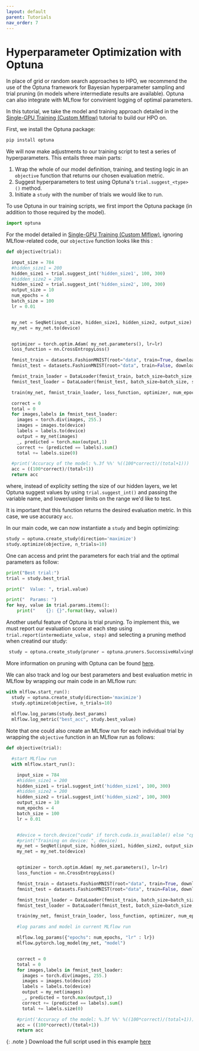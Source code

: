 ```yaml
---
layout: default
parent: Tutorials
nav_order: 7
---
```


Hyperparameter Optimization with Optuna
======================
In place of grid or random search approaches to HPO, we recommend the use of the Optuna framework for Bayesian hyperparameter sampling and trial pruning (in models where intermediate results are available). Optuna can also integrate with MLflow for convinient logging of optimal parameters.

In this tutorial, we take the model and training approach detailed in the [Single-GPU Training (Custom Mlflow)](https://docs.mltf.vu/tutorials/pytorch_singlGPU_customMLflow.html) tutorial to build our HPO on.

First, we install the Optuna package:
```bash
pip install optuna
```

We will now make adjustments to our training script to test a series of hyperparameters. This entails three main parts:
1. Wrap the whole of our model definition, training, and testing logic in an `objective` function that returns our chosen evaluation metric.
2. Suggest hyperparameters to test using Optuna's `trial.suggest_<type>()` method.
3. Initiate a `study` with the number of trials we would like to run. 

To use Optuna in our training scripts, we first import the Optuna package (in addition to those required by the model).
```python
import optuna
``` 
For the model detailed in [Single-GPU Training (Custom Mlflow)](https://docs.mltf.vu/tutorials/pytorch_singlGPU_customMLflow.html), ignoring MLflow-related code, our `objective` function looks like this :

```python
def objective(trial):

  input_size = 784
  #hidden_size1 = 200
  hidden_size1 = trial.suggest_int('hidden_size1', 100, 300)
  #hidden_size2 = 200
  hidden_size2 = trial.suggest_int('hidden_size2', 100, 300)
  output_size = 10
  num_epochs = 4
  batch_size = 100
  lr = 0.01


  my_net = SeqNet(input_size, hidden_size1, hidden_size2, output_size)
  my_net = my_net.to(device)


  optimizer = torch.optim.Adam( my_net.parameters(), lr=lr)
  loss_function = nn.CrossEntropyLoss()

  fmnist_train = datasets.FashionMNIST(root="data", train=True, download=True, transform=ToTensor())
  fmnist_test = datasets.FashionMNIST(root="data", train=False, download=True, transform=ToTensor())

  fmnist_train_loader = DataLoader(fmnist_train, batch_size=batch_size, shuffle=True)
  fmnist_test_loader = DataLoader(fmnist_test, batch_size=batch_size, shuffle=True)

  train(my_net, fmnist_train_loader, loss_function, optimizer, num_epochs)

  correct = 0
  total = 0
  for images,labels in fmnist_test_loader:
    images = torch.div(images, 255.)
    images = images.to(device)
    labels = labels.to(device)
    output = my_net(images)
    _, predicted = torch.max(output,1)
    correct += (predicted == labels).sum()
    total += labels.size(0)

  #print('Accuracy of the model: %.3f %%' %((100*correct)/(total+1)))
  acc = ((100*correct)/(total+1))
  return acc
```
where, instead of explicity setting the size of our hidden layers, we let Optuna suggest values by using `trial.suggest_int()` and passing the variable name, and lower/upper limits on the range we'd like to test.

It is important that this function returns the desired evaluation metric. In this case, we use accuracy `acc`.

In our main code, we can now instantiate a `study` and begin optimizing:
```python
study = optuna.create_study(direction='maximize')
study.optimize(objective, n_trials=10)
```

One can access and print the parameters for each trial and the optimal parameters as follow:
```python
print("Best trial:")
trial = study.best_trial

print("  Value: ", trial.value)

print("  Params: ")
for key, value in trial.params.items():
    print("    {}: {}".format(key, value))
``` 

Another useful feature of Optuna is trial pruning. To implement this, we must report our evaluation score at each step using `trial.report(intermediate_value, step)` and selecting a pruning method when creatind our study:
```python
 study = optuna.create_study(pruner = optuna.pruners.SuccessiveHalvingPruner(), direction= "maximize") 
```
More information on pruning with Optuna can be found [here](https://optuna.readthedocs.io/en/v2.0.0/tutorial/pruning.html).

We can also track and log our best parameters and best evaluation metric in MLflow by wrapping our main code in an MLflow run:
```python
with mlflow.start_run():
  study = optuna.create_study(direction='maximize')
  study.optimize(objective, n_trials=10)
 
  mlflow.log_params(study.best_params)
  mlflow.log_metric("best_acc", study.best_value)
```
Note that one could also create an MLflow run for each individual trial by wrapping the `objective` function in an MLflow run as follows:

```python
def objective(trial):

  #start MLflow run
  with mlflow.start_run():

    input_size = 784
    #hidden_size1 = 200
    hidden_size1 = trial.suggest_int('hidden_size1', 100, 300)
    #hidden_size2 = 200
    hidden_size2 = trial.suggest_int('hidden_size2', 100, 300)
    output_size = 10
    num_epochs = 4
    batch_size = 100
    lr = 0.01


    #device = torch.device("cuda" if torch.cuda.is_available() else "cpu")
    #print("Training on device: ", device)
    my_net = SeqNet(input_size, hidden_size1, hidden_size2, output_size)
    my_net = my_net.to(device)


    optimizer = torch.optim.Adam( my_net.parameters(), lr=lr)
    loss_function = nn.CrossEntropyLoss()

    fmnist_train = datasets.FashionMNIST(root="data", train=True, download=True, transform=ToTensor())
    fmnist_test = datasets.FashionMNIST(root="data", train=False, download=True, transform=ToTensor())

    fmnist_train_loader = DataLoader(fmnist_train, batch_size=batch_size, shuffle=True)
    fmnist_test_loader = DataLoader(fmnist_test, batch_size=batch_size, shuffle=True)

    train(my_net, fmnist_train_loader, loss_function, optimizer, num_epochs)

    #log params and model in current MLflow run

    mlflow.log_params({"epochs": num_epochs, "lr" : lr})
    mlflow.pytorch.log_model(my_net, "model")


    correct = 0
    total = 0
    for images,labels in fmnist_test_loader:
      images = torch.div(images, 255.)
      images = images.to(device)
      labels = labels.to(device)
      output = my_net(images)
      _, predicted = torch.max(output,1)
      correct += (predicted == labels).sum()
      total += labels.size(0)

    #print('Accuracy of the model: %.3f %%' %((100*correct)/(total+1)))
    acc = ((100*correct)/(total+1))
    return acc
```

{: .note }
Download the full script used in this example [here](https://github.com/accre/mltf/blob/main/docs/modelScripts/hpo_pytorch_singlegpu.py)

